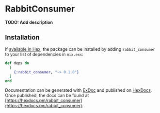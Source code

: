 # RabbitConsumer

**TODO: Add description**

## Installation

If [available in Hex](https://hex.pm/docs/publish), the package can be installed
by adding `rabbit_consumer` to your list of dependencies in `mix.exs`:

```elixir
def deps do
  [
    {:rabbit_consumer, "~> 0.1.0"}
  ]
end
```

Documentation can be generated with [ExDoc](https://github.com/elixir-lang/ex_doc)
and published on [HexDocs](https://hexdocs.pm). Once published, the docs can
be found at [https://hexdocs.pm/rabbit_consumer](https://hexdocs.pm/rabbit_consumer).

